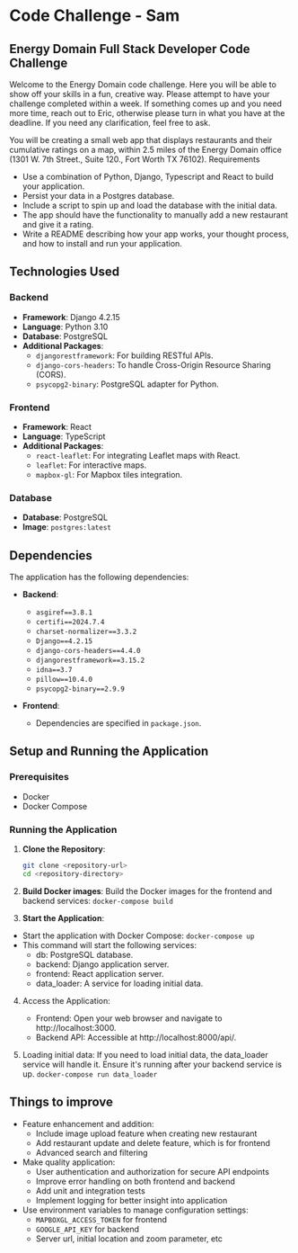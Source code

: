 # Code Challenge - Sam

## Energy Domain Full Stack Developer Code Challenge

Welcome to the Energy Domain code challenge. Here you will be able to show off your skills in a fun, creative way. Please attempt to have your challenge completed within a week. If something comes up and you need more time, reach out to Eric, otherwise please turn in what you have at the deadline. If you need any clarification, feel free to ask.

You will be creating a small web app that displays restaurants and their cumulative ratings on a map, within 2.5 miles of the Energy Domain office (1301 W. 7th Street., Suite 120., Fort Worth TX 76102).
Requirements

- Use a combination of Python, Django, Typescript and React to build your application.
- Persist your data in a Postgres database.
- Include a script to spin up and load the database with the initial data.
- The app should have the functionality to manually add a new restaurant and give it a rating.
- Write a README describing how your app works, your thought process, and how to install and run your application.

## Technologies Used

### Backend

- **Framework**: Django 4.2.15
- **Language**: Python 3.10
- **Database**: PostgreSQL
- **Additional Packages**:
  - `djangorestframework`: For building RESTful APIs.
  - `django-cors-headers`: To handle Cross-Origin Resource Sharing (CORS).
  - `psycopg2-binary`: PostgreSQL adapter for Python.

### Frontend

- **Framework**: React
- **Language**: TypeScript
- **Additional Packages**:
  - `react-leaflet`: For integrating Leaflet maps with React.
  - `leaflet`: For interactive maps.
  - `mapbox-gl`: For Mapbox tiles integration.

### Database

- **Database**: PostgreSQL
- **Image**: `postgres:latest`

## Dependencies

The application has the following dependencies:

- **Backend**:

  - `asgiref==3.8.1`
  - `certifi==2024.7.4`
  - `charset-normalizer==3.3.2`
  - `Django==4.2.15`
  - `django-cors-headers==4.4.0`
  - `djangorestframework==3.15.2`
  - `idna==3.7`
  - `pillow==10.4.0`
  - `psycopg2-binary==2.9.9`

- **Frontend**:
  - Dependencies are specified in `package.json`.

## Setup and Running the Application

### Prerequisites

- Docker
- Docker Compose

### Running the Application

1. **Clone the Repository**:

   ```bash
   git clone <repository-url>
   cd <repository-directory>
   ```

2. **Build Docker images**:
   Build the Docker images for the frontend and backend services:
   `docker-compose build`
3. **Start the Application**:

- Start the application with Docker Compose:
  `docker-compose up`
- This command will start the following services:
  - db: PostgreSQL database.
  - backend: Django application server.
  - frontend: React application server.
  - data_loader: A service for loading initial data.

4. Access the Application:

   - Frontend: Open your web browser and navigate to http://localhost:3000.
   - Backend API: Accessible at http://localhost:8000/api/.

5. Loading initial data:
   If you need to load initial data, the data_loader service will handle it. Ensure it's running after your backend service is up.
   `docker-compose run data_loader`

## Things to improve

- Feature enhancement and addition:
  - Include image upload feature when creating new restaurant
  - Add restaurant update and delete feature, which is for frontend
  - Advanced search and filtering
- Make quality application:
  - User authentication and authorization for secure API endpoints
  - Improve error handling on both frontend and backend
  - Add unit and integration tests
  - Implement logging for better insight into application
- Use environment variables to manage configuration settings:
  - `MAPBOXGL_ACCESS_TOKEN` for frontend
  - `GOOGLE_API_KEY` for backend
  - Server url, initial location and zoom parameter, etc
